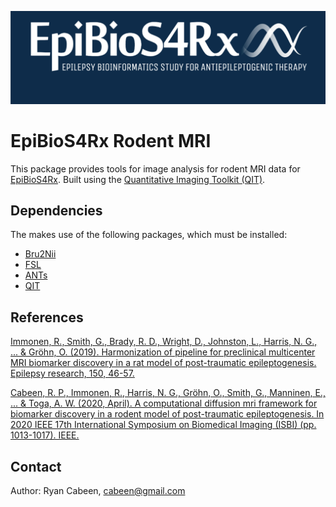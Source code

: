 ![epibios](https://github.com/cabeen/epibios-mri-rat/raw/master/docs/media/splash.png)

# EpiBioS4Rx Rodent MRI

This package provides tools for image analysis for rodent MRI data for
[EpiBioS4Rx](https://epibios.loni.usc.edu/).  Built using the [Quantitative
Imaging Toolkit (QIT)](http://cabeen.io/qitwiki).

## Dependencies

The makes use of the following packages, which must be installed:
* [Bru2Nii](https://github.com/neurolabusc/Bru2Nii)
* [FSL](https://fsl.fmrib.ox.ac.uk/fsl/fslwiki)
* [ANTs](https://stnava.github.io/ANTs/)
* [QIT](http://cabeen.io/qitwiki)

## References

[Immonen, R., Smith, G., Brady, R. D., Wright, D., Johnston, L., Harris, N. G., ... & Gröhn, O. (2019). Harmonization of pipeline for preclinical multicenter MRI biomarker discovery in a rat model of post-traumatic epileptogenesis. Epilepsy research, 150, 46-57.](https://www.sciencedirect.com/science/article/pii/S0920121118304765)

[Cabeen, R. P., Immonen, R., Harris, N. G., Gröhn, O., Smith, G., Manninen, E., ... & Toga, A. W. (2020, April). A computational diffusion mri framework for biomarker discovery in a rodent model of post-traumatic epileptogenesis. In 2020 IEEE 17th International Symposium on Biomedical Imaging (ISBI) (pp. 1013-1017). IEEE.](https://ieeexplore.ieee.org/abstract/document/9098575)

## Contact 

Author: Ryan Cabeen, cabeen@gmail.com
